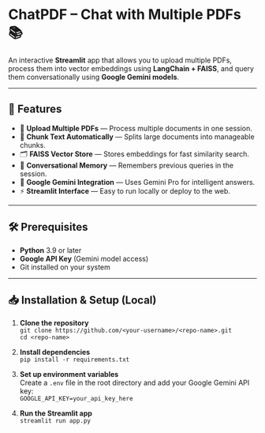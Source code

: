 # ChatPDF – Chat with Multiple PDFs 📚

An interactive **Streamlit** app that allows you to upload multiple PDFs, process them into vector embeddings using **LangChain + FAISS**, and query them conversationally using **Google Gemini models**.

---

## 🚀 Features
- 📂 **Upload Multiple PDFs** — Process multiple documents in one session.
- 🧩 **Chunk Text Automatically** — Splits large documents into manageable chunks.
- 🗂 **FAISS Vector Store** — Stores embeddings for fast similarity search.
- 🧠 **Conversational Memory** — Remembers previous queries in the session.
- 🤖 **Google Gemini Integration** — Uses Gemini Pro for intelligent answers.
- ⚡ **Streamlit Interface** — Easy to run locally or deploy to the web.

---

## 🛠 Prerequisites
- **Python** 3.9 or later
- **Google API Key** (Gemini model access)
- Git installed on your system

---

## 📥 Installation & Setup (Local)

1. **Clone the repository**  
   `git clone https://github.com/<your-username>/<repo-name>.git`  
   `cd <repo-name>`

2. **Install dependencies**  
   `pip install -r requirements.txt`

3. **Set up environment variables**  
   Create a `.env` file in the root directory and add your Google Gemini API key:  
   `GOOGLE_API_KEY=your_api_key_here`

4. **Run the Streamlit app**  
   `streamlit run app.py`
